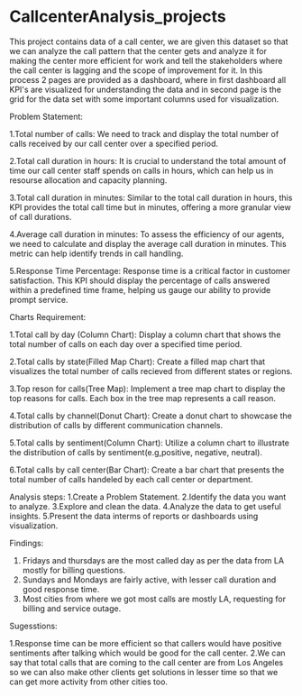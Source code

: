 # CallcenterAnalysis_projects

This project contains data of a call center, we are given this dataset so that we can analyze the call pattern that the center gets and analyze it for making the center more efficient for work and tell the stakeholders where the call center is lagging and the scope of improvement for it. In this process 2 pages are provided as a dashboard, where in first dashboard all KPI's are visualized for understanding the data and in second page is the grid for the data set with some important columns used for visualization.

Problem Statement:

1.Total number of calls: We need to track and display the total number of calls received by our call center over a specified period.

2.Total call duration in hours: It is crucial to understand the total amount of time our call center staff spends on calls in hours, which can help us in resourse allocation and capacity planning.

3.Total call duration in minutes: Similar to the total call duration in hours, this KPI provides the total call time but in minutes, offering a more granular view of call durations.

4.Average call duration in minutes: To assess the efficiency of our agents, we need to calculate and display the average call duration in minutes. This metric can help identify trends in call handling.  

5.Response Time Percentage: Response time is a critical factor in customer satisfaction. This KPI should display the percentage of calls answered within a predefined time frame, helping us gauge our ability to provide prompt service.

Charts Requirement:

1.Total call by day (Column Chart): Display a column chart that shows the total number of calls on each day over a specified time period.

2.Total calls by state(Filled Map Chart): Create a filled map chart that visualizes the total number of calls recieved from different states or regions.

3.Top reson for calls(Tree Map): Implement a tree map chart to display the top reasons for calls. Each box in the tree map represents a call reason.

4.Total calls by channel(Donut Chart): Create a donut chart to showcase the distribution of calls by different communication channels.

5.Total calls by sentiment(Column Chart): Utilize a column chart to illustrate the distribution of calls by sentiment(e.g,positive, negative, neutral).

6.Total calls by call center(Bar Chart): Create a bar chart that presents the total number of calls handeled by each call center or department.

Analysis steps:
1.Create a Problem Statement.
2.Identify the data you want to analyze.
3.Explore and clean the data.
4.Analyze the data to get useful insights.
5.Present the data interms of reports or dashboards using visualization.

Findings:

1. Fridays and thursdays are the most called day as per the data from LA mostly for billing questions.
2. Sundays and Mondays are fairly active, with lesser call duration and good response time.
3. Most cities from where we got most calls are mostly LA, requesting for billing and service outage.

Sugesstions:

1.Response time can be more efficient so that callers would have positive sentiments after talking which would be good for the call center.
2.We can say that total calls that are coming to the call center are from Los Angeles so we can also make other clients get solutions in lesser time so that we can get more activity from other cities too.
